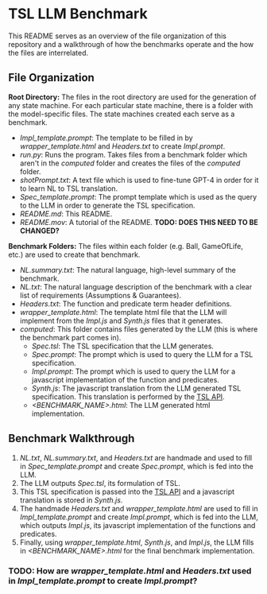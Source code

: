 # TSL LLM Benchmark
This README serves as an overview of the file organization of this repository and a walkthrough of how the benchmarks operate and the how the files are interrelated.


## File Organization
**Root Directory:** The files in the root directory are used for the generation of any state machine. For each particular state machine, there is a folder with the model-specific files. The state machines created each serve as a benchmark.
- *Impl_template.prompt*: The template to be filled in by *wrapper_template.html* and *Headers.txt* to create *Impl.prompt*.
- *run.py*: Runs the program. Takes files from a benchmark folder which aren't in the *computed* folder and creates the files of the *computed* folder. 
- *shotPrompt.txt*: A text file which is used to fine-tune GPT-4 in order for it to learn NL to TSL translation.
- *Spec_template.prompt*: The prompt template which is used as the query to the LLM in order to generate the TSL specification.
- *README.md*: This README.
- *README.mov*: A tutorial of the README. **TODO: DOES THIS NEED TO BE CHANGED?**

**Benchmark Folders:** The files within each folder (e.g. Ball, GameOfLife, etc.) are used to create that benchmark.
- *NL.summary.txt*: The natural language, high-level summary of the benchmark.
- *NL.txt*: The natural language description of the benchmark with a clear list of requirements (Assumptions & Guarantees).
- *Headers.txt*: The function and predicate term header definitions.
- *wrapper_template.html*: The template html file that the LLM will implement from the *Impl.js* and *Synth.js* files that it generates.
- *computed*: This folder contains files generated by the LLM (this is where the benchmark part comes in).
    - *Spec.tsl*: The TSL specification that the LLM generates.
    - *Spec.prompt*: The prompt which is used to query the LLM for a TSL specification.
    - *Impl.prompt*: The prompt which is used to query the LLM for a javascript implementation of the function and predicates.
    - *Synth.js*: The javascript translation from the LLM generated TSL specification. This translation is performed by the [TSL API](https://barnard-pl-labs.github.io/tsl-api/).
    - *<BENCHMARK_NAME>.html*: The LLM generated html implementation.


## Benchmark Walkthrough
1. *NL.txt*, *NL.summary.txt*, and *Headers.txt* are handmade and used to fill in *Spec_template.prompt* and create *Spec.prompt*, which is fed into the LLM. 
2. The LLM outputs *Spec.tsl*, its formulation of TSL.
3. This TSL specification is passed into the [TSL API](https://barnard-pl-labs.github.io/tsl-api/) and a javascript translation is stored in *Synth.js*. 
4. The handmade *Headers.txt* and *wrapper_template.html* are used to fill in *Impl_template.prompt* and create *Impl.prompt*, which is fed into the LLM, which outputs *Impl.js*, its javascript implementation of the functions and predicates. 
6. Finally, using *wrapper_template.html*, *Synth.js*, and *Impl.js*, the LLM fills in *<BENCHMARK_NAME>.html* for the final benchmark implementation.


### TODO: How are *wrapper_template.html* and *Headers.txt* used in *Impl_template.prompt* to create *Impl.prompt*? 